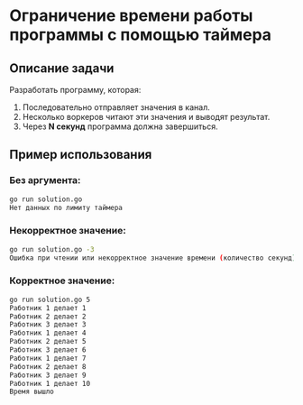 # Ограничение времени работы программы с помощью таймера

## Описание задачи
Разработать программу, которая:
1. Последовательно отправляет значения в канал.
2. Несколько воркеров читают эти значения и выводят результат.
3. Через **N секунд** программа должна завершиться.

## Пример использования

### Без аргумента:
```bash
go run solution.go
Нет данных по лимиту таймера
```

### Некорректное значение:
```bash
go run solution.go -3
Ошибка при чтении или некорректное значение времени (количество секунд)
```

### Корректное значение:
```bash
go run solution.go 5 
Работник 1 делает 1
Работник 2 делает 2
Работник 3 делает 3
Работник 1 делает 4
Работник 2 делает 5
Работник 3 делает 6
Работник 1 делает 7
Работник 2 делает 8
Работник 3 делает 9
Работник 1 делает 10
Время вышло
```